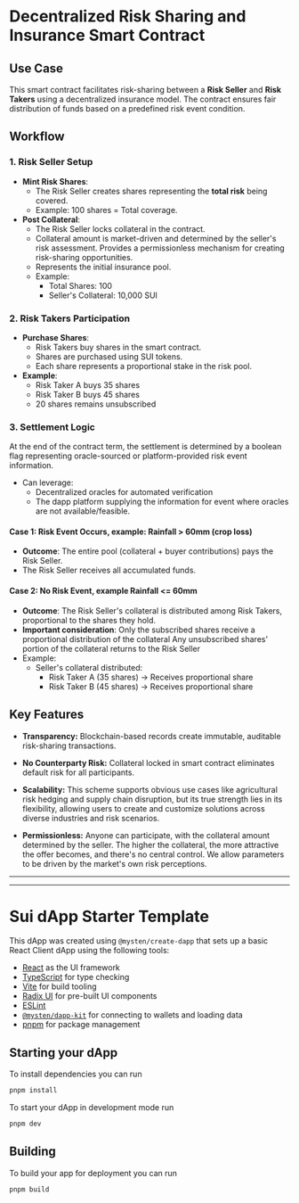

# Decentralized Risk Sharing and Insurance Smart Contract

## Use Case
This smart contract facilitates risk-sharing between a **Risk Seller** and **Risk Takers** using a decentralized insurance model. The contract ensures fair distribution of funds based on a predefined risk event condition.

## Workflow

### 1. Risk Seller Setup
* **Mint Risk Shares**:
  * The Risk Seller creates shares representing the **total risk** being covered.
  * Example: 100 shares = Total coverage.
* **Post Collateral**:
  * The Risk Seller locks collateral in the contract.
  * Collateral amount is market-driven and determined by the seller's risk assessment. Provides a permissionless mechanism for creating risk-sharing opportunities.
  * Represents the initial insurance pool.
  * Example:
    * Total Shares: 100
    * Seller's Collateral: 10,000 SUI

### 2. Risk Takers Participation
* **Purchase Shares**:
  * Risk Takers buy shares in the smart contract.
  * Shares are purchased using SUI tokens.
  * Each share represents a proportional stake in the risk pool.
* **Example**:
  * Risk Taker A buys 35 shares
  * Risk Taker B buys 45 shares
  * 20 shares remains unsubscribed

### 3. Settlement Logic
At the end of the contract term, the settlement is determined by a boolean flag representing oracle-sourced or platform-provided risk event information.
* Can leverage:
  * Decentralized oracles for automated verification
  * The dapp platform supplying the information for event where oracles are not available/feasible.
  
#### Case 1: Risk Event Occurs, example: Rainfall > 60mm (crop loss)
* **Outcome**: The entire pool (collateral + buyer contributions) pays the Risk Seller.
* The Risk Seller receives all accumulated funds.

#### Case 2: No Risk Event, example Rainfall <= 60mm 
* **Outcome**: The Risk Seller's collateral is distributed among Risk Takers, proportional to the shares they hold.
* **Important consideration**:
Only the subscribed shares receive a proportional distribution of the collateral
Any unsubscribed shares' portion of the collateral returns to the Risk Seller
* Example:
  * Seller's collateral distributed:
    * Risk Taker A (35 shares) → Receives proportional share
    * Risk Taker B (45 shares) → Receives proportional share

## Key Features
- **Transparency:** Blockchain-based records create immutable, auditable risk-sharing transactions.



- **No Counterparty Risk:** Collateral locked in smart contract eliminates default risk for all participants.


- **Scalability:** This scheme supports obvious use cases like agricultural risk hedging and supply chain disruption, but its true strength lies in its flexibility, allowing users to create and customize solutions across diverse industries and risk scenarios.


- **Permissionless:** Anyone can participate, with the collateral amount determined by the seller. The higher the collateral, the more attractive the offer becomes, and there's no central control. We allow parameters to be driven by the market's own risk perceptions.

---------------------------------

---------------------------------




# Sui dApp Starter Template

This dApp was created using `@mysten/create-dapp` that sets up a basic React
Client dApp using the following tools:

- [React](https://react.dev/) as the UI framework
- [TypeScript](https://www.typescriptlang.org/) for type checking
- [Vite](https://vitejs.dev/) for build tooling
- [Radix UI](https://www.radix-ui.com/) for pre-built UI components
- [ESLint](https://eslint.org/)
- [`@mysten/dapp-kit`](https://sdk.mystenlabs.com/dapp-kit) for connecting to
  wallets and loading data
- [pnpm](https://pnpm.io/) for package management

## Starting your dApp

To install dependencies you can run

```bash
pnpm install
```

To start your dApp in development mode run

```bash
pnpm dev
```

## Building

To build your app for deployment you can run

```bash
pnpm build
```
